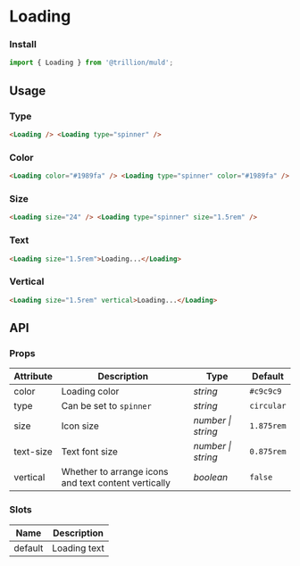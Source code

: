 # Loading

### Install

```js
import { Loading } from '@trillion/muld';
```

## Usage

### Type

```html
<Loading /> <Loading type="spinner" />
```

### Color

```html
<Loading color="#1989fa" /> <Loading type="spinner" color="#1989fa" />
```

### Size

```html
<Loading size="24" /> <Loading type="spinner" size="1.5rem" />
```

### Text

```html
<Loading size="1.5rem">Loading...</Loading>
```

### Vertical

```html
<Loading size="1.5rem" vertical>Loading...</Loading>
```

## API

### Props

| Attribute | Description | Type | Default |
| --- | --- | --- | --- |
| color | Loading color | _string_ | `#c9c9c9` |
| type | Can be set to `spinner` | _string_ | `circular` |
| size | Icon size | _number \| string_ | `1.875rem` |
| text-size | Text font size | _number \| string_ | `0.875rem` |
| vertical | Whether to arrange icons and text content vertically | _boolean_ | `false` |

### Slots

| Name    | Description  |
| ------- | ------------ |
| default | Loading text |
